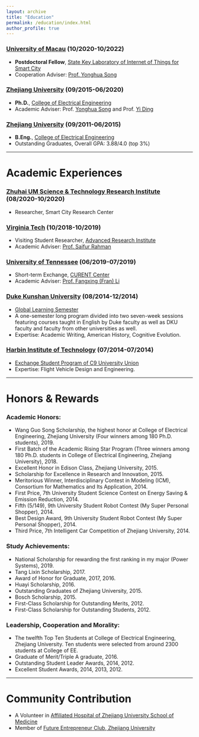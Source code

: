 ```yaml
---
layout: archive
title: "Education"
permalink: /education/index.html
author_profile: true
---
```


### [University of Macau](https://www.um.edu.mo/) (10/2020-10/2022)

- **Postdoctoral Fellow**, [State Key Laboratory of Internet of Things for Smart City](https://skliotsc.um.edu.mo/)
- Cooperation Adviser: [Prof. Yonghua Song](https://rto.um.edu.mo/biography/)

### [Zhejiang University](http://www.zju.edu.cn/) (09/2015-06/2020) 

- **Ph.D.**, [College of Electrical Engineering](http://ee.zju.edu.cn/index.php)  
- Academic Adviser: Prof. [Yonghua Song](https://rto.um.edu.mo/biography/) and Prof. [Yi Ding](https://person.zju.edu.cn/en/110)

### [Zhejiang University](http://www.zju.edu.cn/) (09/2011-06/2015)

- **B.Eng.**, [College of Electrical Engineering](http://ee.zju.edu.cn/index.php)
- Outstanding Graduates, Overall GPA: 3.88/4.0 (top 3%)

 

------

# Academic Experiences

### [Zhuhai UM Science & Technology Research Institute](https://baike.baidu.com/item/%E7%8F%A0%E6%B5%B7%E6%BE%B3%E5%A4%A7%E7%A7%91%E6%8A%80%E7%A0%94%E7%A9%B6%E9%99%A2/20726124?fr=aladdin) (08/2020-10/2020)

- Researcher, Smart City Research Center



### [Virginia Tech](https://vt.edu/) (10/2018-10/2019)

- Visiting Student Researcher, [Advanced Research Institute](https://ari.vt.edu/)
- Academic Adviser: [Prof. Saifur Rahman](http://www.saifurrahman.org/)



### [University of Tennessee](https://utk.edu) (06/2019-07/2019)

- Short-term Exchange, [CURENT Center](https://curent.utk.edu/)
- Academic Adviser: [Prof. Fangxing (Fran) Li](http://web.eecs.utk.edu/~fli6/)



### [Duke Kunshan University](https://dukekunshan.edu.cn/en) (08/2014-12/2014)

- [Global Learning Semester](https://dukekunshan.edu.cn/en/node/4017)
- A one-semester long program divided into two seven-week sessions featuring courses taught in English by Duke faculty as well as DKU faculty and faculty from other universities as well.
- Expertise: Academic Writing, American History, Cognitive Evolution.



### [Harbin Institute of Technology](http://www.hit.edu.cn/) (07/2014-07/2014)

- [Exchange Student Program of C9 University Union](https://www.cdgdc.edu.cn/xwyyjsjyxx/xwsytjxx/yxmd/274942.shtml)
- Expertise: Flight Vehicle Design and Engineering.





------

# Honors & Rewards

### **Academic Honors:**

- Wang Guo Song Scholarship, the highest honor at College of Electrical Engineering, Zhejiang University (Four winners among 180 Ph.D. students), 2019.
- First Batch of the Academic Rising Star Program (Three winners among 180 Ph.D. students in College of Electrical Engineering, Zhejiang University), 2018.
- Excellent Honor in Edison Class, Zhejiang University, 2015.
- Scholarship for Excellence in Research and Innovation, 2015.
- Meritorious Winner, Interdisciplinary Contest in Modeling (ICM), Consortium for Mathematics and Its Application, 2014.
- First Price, 7th University Student Science Contest on Energy Saving & Emission Reduction, 2014.
- Fifth (5/149), 9th University Student Robot Contest (My Super Personal Shopper), 2014.
- Best Design Award, 9th University Student Robot Contest (My Super Personal Shopper), 2014.
- Third Price, 7th Intelligent Car Competition of Zhejiang University, 2014.

### **Study Achievements:**

- National Scholarship for rewarding the first ranking in my major (Power Systems), 2019. 
- Tang Lixin Scholarship, 2017.
- Award of Honor for Graduate, 2017, 2016.
- Huayi Scholarship, 2016.
- Outstanding Graduates of Zhejiang University, 2015.
- Bosch Scholarship, 2015.
- First-Class Scholarship for Outstanding Merits, 2012.
- First-Class Scholarship for Outstanding Students, 2012.

### **Leadership, Cooperation and Morality:**

- The twelfth Top Ten Students at College of Electrical Engineering, Zhejiang University. Ten students were selected from around 2300 students at College of EE.
- Graduate of Merit/Triple A graduate, 2016.
- Outstanding Student Leader Awards, 2014, 2012.
- Excellent Student Awards, 2014, 2013, 2012.



------

# Community Contribution

- A Volunteer in [Affiliated Hospital of Zhejiang University School of Medicine](http://www.z2hospital.com/cms/gjzzzyz.aspx)
- Member of [Future Entrepreneur Club, Zhejiang University](https://baike.baidu.com/item/未来企业家俱乐部/22222219)